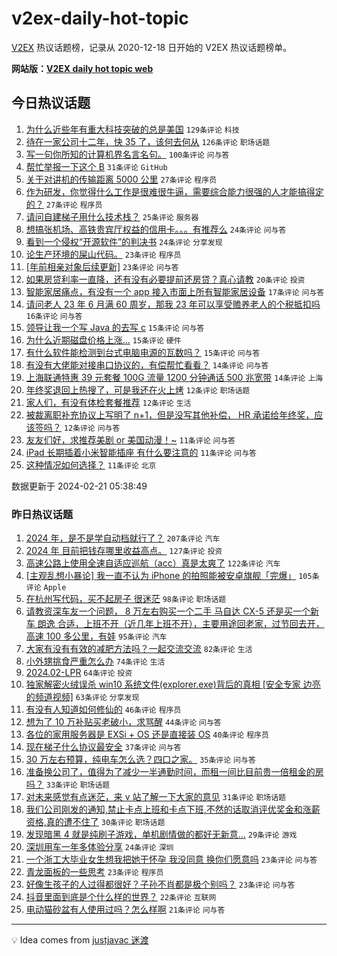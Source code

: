 # v2ex-daily-hot-topic

[V2EX](https://www.v2ex.com/) 热议话题榜，记录从 2020-12-18 日开始的 V2EX 热议话题榜单。

**网站版：[V2EX daily hot topic web](https://boojack.github.io/v2ex-daily-hot-topic-web/)**

## 今日热议话题

<!-- TODAY BEGIN -->

1. [为什么近些年有重大科技突破的总是美国](https://www.v2ex.com/t/1017053) `129条评论` `科技`
1. [待在一家公司十二年，快 35 了，该何去何从](https://www.v2ex.com/t/1017090) `126条评论` `职场话题`
1. [写一句你所知的计算机界名言名句。](https://www.v2ex.com/t/1017108) `100条评论` `问与答`
1. [帮忙举报一下这个 B](https://www.v2ex.com/t/1017121) `31条评论` `GitHub`
1. [关于对讲机的传输距离 5000 公里](https://www.v2ex.com/t/1017151) `27条评论` `程序员`
1. [作为研发，你觉得什么工作是很难很牛逼，需要综合能力很强的人才能搞得定的？](https://www.v2ex.com/t/1017079) `27条评论` `程序员`
1. [请问自建梯子用什么技术栈？](https://www.v2ex.com/t/1017059) `25条评论` `服务器`
1. [想搞张机场、高铁贵宾厅权益的信用卡。。。有推荐么](https://www.v2ex.com/t/1017105) `24条评论` `问与答`
1. [看到一个侵权“开源软件”的判决书](https://www.v2ex.com/t/1017069) `24条评论` `分享发现`
1. [论生产环境的屎山代码。](https://www.v2ex.com/t/1017106) `23条评论` `程序员`
1. [[年前相亲对象后续更新]](https://www.v2ex.com/t/1017099) `23条评论` `问与答`
1. [如果房贷利率一直降，还有没有必要提前还房贷？真心请教](https://www.v2ex.com/t/1017057) `20条评论` `投资`
1. [智能家居痛点，有没有一个 app 接入市面上所有智能家居设备](https://www.v2ex.com/t/1017081) `17条评论` `问与答`
1. [请问老人 23 年 6 月满 60 周岁，那我 23 年可以享受赡养老人的个税抵扣吗](https://www.v2ex.com/t/1017051) `16条评论` `问与答`
1. [领导让我一个写 Java 的去写 c](https://www.v2ex.com/t/1017115) `15条评论` `问与答`
1. [为什么近期磁盘价格上涨...](https://www.v2ex.com/t/1017097) `15条评论` `硬件`
1. [有什么软件能检测到台式电脑电源的瓦数吗？](https://www.v2ex.com/t/1017046) `15条评论` `问与答`
1. [有没有大佬能对接串口协议的，有偿帮忙看看？](https://www.v2ex.com/t/1017098) `14条评论` `问与答`
1. [上海联通特惠 39 元套餐 100G 流量 1200 分钟通话 500 兆宽带](https://www.v2ex.com/t/1017044) `14条评论` `上海`
1. [年终奖退回上热搜了，可是我还在火上烤](https://www.v2ex.com/t/1017164) `12条评论` `职场话题`
1. [家人们，有没有体检套餐推荐](https://www.v2ex.com/t/1017082) `12条评论` `生活`
1. [被裁离职补充协议上写明了 n+1，但是没写其他补偿， HR 承诺给年终奖，应该签吗？](https://www.v2ex.com/t/1017073) `12条评论` `问与答`
1. [友友们好，求推荐美剧 or 美国动漫！~](https://www.v2ex.com/t/1017169) `11条评论` `问与答`
1. [iPad 长期插着小米智能插座 有什么要注意的](https://www.v2ex.com/t/1017110) `11条评论` `问与答`
1. [这种情况如何选择？](https://www.v2ex.com/t/1017095) `11条评论` `北京`

数据更新于 2024-02-21 05:38:49

<!-- TODAY END -->

### 昨日热议话题

<!-- YESTERDAY BEGIN -->

1. [2024 年，是不是学自动档就行了？](https://www.v2ex.com/t/1016734) `207条评论` `汽车`
1. [2024 年 目前把钱存哪里收益高点。](https://www.v2ex.com/t/1016722) `127条评论` `投资`
1. [高速公路上使用全速自适应巡航（acc）真是太爽了](https://www.v2ex.com/t/1016739) `122条评论` `汽车`
1. [[主观乱想小暴论] 我一直不认为 iPhone 的拍照能被安卓旗舰「完爆」](https://www.v2ex.com/t/1016755) `105条评论` `Apple`
1. [在杭州写代码，买不起房子 很迷茫](https://www.v2ex.com/t/1016753) `98条评论` `职场话题`
1. [请教资深车友一个问题， 8 万左右购买一个二手 马自达 CX-5 还是买一个新车 朗逸 合适，上班不开（近几年上班不开），主要用途回老家，过节回去开，高速 100 多公里，有娃](https://www.v2ex.com/t/1016793) `95条评论` `汽车`
1. [大家有没有有效的减肥方法吗？一起交流交流](https://www.v2ex.com/t/1016797) `82条评论` `生活`
1. [小外甥挑食严重怎么办](https://www.v2ex.com/t/1016704) `74条评论` `生活`
1. [2024.02-LPR](https://www.v2ex.com/t/1016726) `64条评论` `投资`
1. [独家解密火绒误杀 win10 系统文件(explorer.exe)背后的真相 [安全专家 边亮 的频道视频]](https://www.v2ex.com/t/1016836) `63条评论` `分享发现`
1. [有没有人知道如何修仙的](https://www.v2ex.com/t/1016775) `46条评论` `程序员`
1. [想为了 10 万补贴买老破小，求骂醒](https://www.v2ex.com/t/1016894) `44条评论` `问与答`
1. [各位的家用服务器是 EXSi + OS 还是直接装 OS](https://www.v2ex.com/t/1016954) `40条评论` `程序员`
1. [现在梯子什么协议最安全](https://www.v2ex.com/t/1016892) `37条评论` `问与答`
1. [30 万左右预算，纯电车怎么选？四口之家。](https://www.v2ex.com/t/1016861) `35条评论` `问与答`
1. [准备换公司了，值得为了减少一半通勤时间，而租一间比目前贵一倍租金的房吗？](https://www.v2ex.com/t/1016719) `33条评论` `职场话题`
1. [对未来感觉有点迷茫，来 v 站了解一下大家的意见](https://www.v2ex.com/t/1016900) `31条评论` `职场话题`
1. [我们公司刚发的通知,禁止卡点上班和卡点下班,不然的话取消评优奖金和涨薪资格,真的遭不住了](https://www.v2ex.com/t/1016927) `30条评论` `职场话题`
1. [发现暗黑 4 就是纯刷子游戏，单机剧情做的都好无新意...](https://www.v2ex.com/t/1016706) `29条评论` `游戏`
1. [深圳用车一年多体验分享](https://www.v2ex.com/t/1016882) `24条评论` `深圳`
1. [一个浙工大毕业女生想我把她干怀孕 我没同意 换你们愿意吗](https://www.v2ex.com/t/1017031) `23条评论` `问与答`
1. [青龙面板的一些思考](https://www.v2ex.com/t/1016931) `23条评论` `程序员`
1. [好像生孩子的人过得都很好？子孙不肖都是极个别吗？](https://www.v2ex.com/t/1016735) `23条评论` `问与答`
1. [抖音里面到底是个什么样的世界？](https://www.v2ex.com/t/1016752) `22条评论` `互联网`
1. [电动猫砂盆有人使用过吗？怎么样啊](https://www.v2ex.com/t/1016863) `21条评论` `问与答`

<!-- YESTERDAY END -->

---

💡 Idea comes from [justjavac 迷渡](https://github.com/justjavac/)
